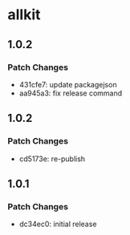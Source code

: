 # allkit

## 1.0.2

### Patch Changes

- 431cfe7: update packagejson
- aa945a3: fix release command

## 1.0.2

### Patch Changes

- cd5173e: re-publish

## 1.0.1

### Patch Changes

- dc34ec0: initial release
